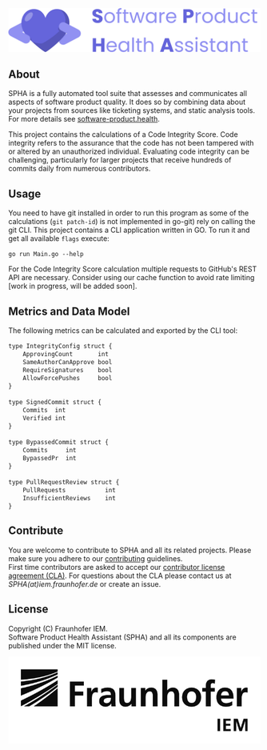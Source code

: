 ![SPHA Logo](docs/img/Software_Project_Health_Assistant_Secondary-Logo.png)

## About

SPHA is a fully automated tool suite that assesses and communicates all aspects
of software product quality. It does so by combining data about your projects
from sources like ticketing systems, and static analysis tools. For more details
see [software-product.health](https://www.software-product.health).

This project contains the calculations of a Code Integrity Score. Code integrity refers to the assurance that the code has not been tampered with or altered by an unauthorized individual. Evaluating code integrity can be challenging, particularly for larger projects that receive hundreds of commits daily from numerous contributors. 

## Usage

You need to have git installed in order to run this program as some of the calculations (`git patch-id`) is not implemented in go-git) rely on calling the git CLI. 
This project contains a CLI application written in GO. To run it and get all available `flags` execute:

```
go run Main.go --help
```
For the Code Integrity Score calculation multiple requests to GitHub's REST API are necessary. Consider using our cache function to avoid rate limiting [work in progress, will be added soon].

## Metrics and Data Model
The following metrics can be calculated and exported by the CLI tool:
```
type IntegrityConfig struct {
	ApprovingCount       int
	SameAuthorCanApprove bool
	RequireSignatures    bool
	AllowForcePushes     bool
}

type SignedCommit struct {
	Commits  int
	Verified int
}

type BypassedCommit struct {
    Commits     int
    BypassedPr  int
}

type PullRequestReview struct {
    PullRequests           int
    InsufficientReviews    int
}
```

## Contribute

You are welcome to contribute to SPHA and all its related projects. Please make sure you adhere to our
[contributing](CONTRIBUTING.md) guidelines.  
First time contributors are asked to accept our
[contributor license agreement (CLA)](CLA.md).
For questions about the CLA please contact us at _SPHA(at)iem.fraunhofer.de_ or create an issue.

## License

Copyright (C) Fraunhofer IEM.  
Software Product Health Assistant (SPHA) and all its components are published under the MIT license.

<picture>
<source media="(prefers-color-scheme: dark)" srcset="./docs/img/IEM_Logo_White.png">
<img alt="Logo IEM" src="./docs/img/IEM_Logo_Dark.png">
</picture>
 
